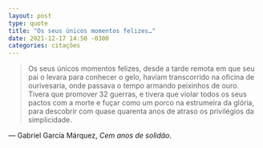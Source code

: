 ```yaml
---
layout: post
type: quote
title: "Os seus únicos momentos felizes…"
date: 2021-12-17 14:50 -0300
categories: citações
---
```

>Os seus únicos momentos felizes, desde a tarde remota em que seu pai o levara para conhecer o gelo, haviam transcorrido na oficina de ourivesaria, onde passava o tempo armando peixinhos de ouro. Tivera que promover 32 guerras, e tivera que violar todos os seus pactos com a morte e fuçar como um porco na estrumeira da glória, para descobrir com quase quarenta anos de atraso os privilégios da simplicidade.

— Gabriel García Márquez, _Cem anos de solidão_.